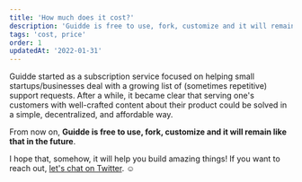 ```yaml
---
title: 'How much does it cost?'
description: 'Guidde is free to use, fork, customize and it will remain like that in the future.'
tags: 'cost, price'
order: 1
updatedAt: '2022-01-31'
---
```


Guidde started as a subscription service focused on helping small startups/businesses deal with a growing list of (sometimes repetitive) support requests. After a while, it became clear that serving one's customers with well-crafted content about their product could be solved in a simple, decentralized, and affordable way.

From now on, **Guidde is free to use, fork, customize and it will remain like that in the future**.

I hope that, somehow, it will help you build amazing things! If you want to reach out, [let's chat on Twitter](https://twitter.com/diegocouto). ☺️
